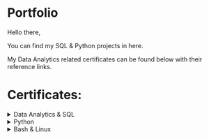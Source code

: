 # Portfolio

Hello there,

You can find my SQL & Python projects in here.

My Data Analytics related certificates can be found below with their reference links.

# Certificates:

<details>
<summary>Data Analytics & SQL</summary>

## The Advanced SQL Server Masterclass For Data Analysis
- **Institution:** Maven Analytics | Udemy
- **Completion Date:** June 2022
- [View Certificate](Certificates/The%20Advanced%20SQL%20Server%20Masterclass%20For%20Data%20Analysis.pdf)

## The Complete SQL Bootcamp 2022: Go from Zero to Hero
- **Institution:** Pierian Data | Udemy
- **Completion Date:** April 2022
- [View Certificate](Certificates/The%20Complete%20SQL%20Bootcamp%202022:%20Go%20from%20Zero%20to%20Hero.pdf)

## Tableau 2022 A-Z: Hands-On Tableau Training for Data Science
- **Institution:** Ligency Team | Udemy
- **Completion Date:** June 2022
- [View Certificate](Certificates/Tableau%202022%20A-Z:%20Hands-On%20Tableau%20Training%20for%20Data%20Science.pdf)

## Analyze Data to Answer Questions
- **Institution:** Google | Coursera
- **Completion Date:** September 2022
- [View Certificate](Certificates/Coursera%20Analyze%20Data%20to%20Answer%20Questions.pdf)

## Ask questions to make data-driven decisions
- **Institution:** Google | Coursera
- **Completion Date:** August 2022
- [View Certificate](Certificates/Coursera%20Ask%20questions%20to%20make%20data-driven%20decisions.pdf)

## Data Analysis with R programming
- **Institution:** Google | Coursera
- **Completion Date:** Month Year
- [View Certificate](Certificates//Coursera%20Data%20Analysis%20with%20R%20programming.pdf)

## Foundations Data, Data Everywhere
- **Institution:** Google | Coursera
- **Completion Date:** July 2022
- [View Certificate](Certificates/Coursera%20Foundations%20Data,%20Data%20Everywhere.pdf)

## Prepare Data for Exploration
- **Institution:** Google | Coursera
- **Completion Date:** August 2022
- [View Certificate](Certificates/Coursera%20Prepare%20Data%20for%20Exploration.pdf)

## Process Data From Dirty to Clean
**Institution:** Google | Coursera
- **Completion Date:** September 2022
- [View Certificate](Certificates/Coursera%20Process%20data%20from%20dirty%20to%20clean.pdf)

## Share data through art of visualization
**Institution:** Google | Coursera
- **Completion Date:** October 2022
- [View Certificate](Certificates/Coursera%20Share%20data%20through%20art%20of%20visualization.pdf)

## Intermadiate SQL Assessment
**Institution:** HackerRank
- **Completion Date:** May 2022
- [View Certificate](Certificates/sql_intermediate%20certificate.pdf)
</details>

<details>
<summary>Python</summary>

## Analyze Data with Python
**Institution:** Codecademy
- **Completion Date:** February 2023
- [View Certificate](Certificates/Analyze%20Data%20with%20Python.pdf)

## Learn Python 3
**Institution:** Codecademy
- **Completion Date:** March 2023
- [View Certificate](Certificates/Learn%20Python%203.pdf)

## Learn Intermediate Python 3
**Institution:** Codecademy
- **Completion Date:** June 2023
- [View Certificate](Certificates/Learn%20Intermediate%20Python%203.pdf)
</details>

<details>
<summary>Bash & Linux</summary>

## Hands-on introduction to Linux commands and Scripting
**Institution:** IBM | Coursera
- **Completion Date:** Jan 2024
- [View Certificate](Certificates/Coursera%20Hands-on%20introduction%20to%20Linux%20commands%20and%20Scripting.pdf)

## Learn Bash Scripting
**Institution:** Codecademy
- **Completion Date:** September 2023
- [View Certificate](Certificates/Learn%20Bash%20Scripting.pdf)

## Linux command line: Configuring Environments
**Institution:** Codecademy
- **Completion Date:** September 2023
- [View Certificate](Certificates/Linux%20command%20line:%20Configuring%20Environments.pdf)

## Linux: Users and Permissions
**Institution:** Codecademy
- **Completion Date:** September 2023
- [View Certificate](Certificates/Linux:%20Users%20and%20Permissions.pdf)
</details>
